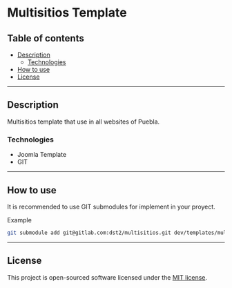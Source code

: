 # Multisitios Template

## Table of contents

- [Description](#description)
	- [Technologies](#technologies)
- [How to use](#how-to-use)
- [License](#license)

---

## Description
Multisitios template that use in all websites of Puebla.

### Technologies
- Joomla Template
- GIT

---

## How to use
It is recommended to use GIT submodules for implement in your proyect.

Example
```sh
git submodule add git@gitlab.com:dst2/multisitios.git dev/templates/multisitios
```

---

## License

This project is open-sourced software licensed under the [MIT license](LICENSE).
